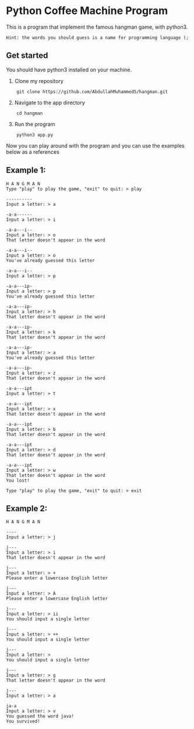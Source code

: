 # Python Coffee Machine Program 

This is a program that implement the famous hangman game, with python3. 

```
Hint: the words you should guess is a name for programming language (; 
```

## Get started 

You should have python3 installed on your machine.

1. Clone my repository

```
    git clone https://github.com/AbdullahMuhammed5/hangman.git
```

2. Navigate to the app directory

```
    cd hangman 
```

3. Run the program 

```
    python3 app.py
```

Now you can play around with the program and you can use the examples below as a references

## Example 1:

```
H A N G M A N
Type "play" to play the game, "exit" to quit: > play

----------
Input a letter: > a

-a-a------
Input a letter: > i

-a-a---i--
Input a letter: > o
That letter doesn't appear in the word

-a-a---i--
Input a letter: > o
You've already guessed this letter

-a-a---i--
Input a letter: > p

-a-a---ip-
Input a letter: > p
You've already guessed this letter

-a-a---ip-
Input a letter: > h
That letter doesn't appear in the word

-a-a---ip-
Input a letter: > k
That letter doesn't appear in the word

-a-a---ip-
Input a letter: > a
You've already guessed this letter

-a-a---ip-
Input a letter: > z
That letter doesn't appear in the word

-a-a---ipt
Input a letter: > t

-a-a---ipt
Input a letter: > x
That letter doesn't appear in the word

-a-a---ipt
Input a letter: > b
That letter doesn't appear in the word

-a-a---ipt
Input a letter: > d
That letter doesn't appear in the word

-a-a---ipt
Input a letter: > w
That letter doesn't appear in the word
You lost!

Type "play" to play the game, "exit" to quit: > exit
```

## Example 2:

```
H A N G M A N

----
Input a letter: > j

j---
Input a letter: > i
That letter doesn't appear in the word

j---
Input a letter: > +
Please enter a lowercase English letter

j---
Input a letter: > A
Please enter a lowercase English letter

j---
Input a letter: > ii
You should input a single letter

j---
Input a letter: > ++
You should input a single letter

j---
Input a letter: >
You should input a single letter

j---
Input a letter: > g
That letter doesn't appear in the word

j---
Input a letter: > a

ja-a
Input a letter: > v
You guessed the word java!
You survived!
```
